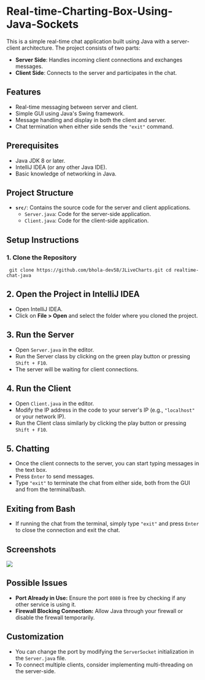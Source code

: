 # Real-time-Charting-Box-Using-Java-Sockets


This is a simple real-time chat application built using Java with a server-client architecture. The project consists of two parts:

- **Server Side**: Handles incoming client connections and exchanges messages.
- **Client Side**: Connects to the server and participates in the chat.

## Features
- Real-time messaging between server and client.
- Simple GUI using Java's Swing framework.
- Message handling and display in both the client and server.
- Chat termination when either side sends the `"exit"` command.

## Prerequisites
- Java JDK 8 or later.
- IntelliJ IDEA (or any other Java IDE).
- Basic knowledge of networking in Java.

## Project Structure
- **`src/`**: Contains the source code for the server and client applications.
  - `Server.java`: Code for the server-side application.
  - `Client.java`: Code for the client-side application.

## Setup Instructions

### 1. Clone the Repository
`
git clone https://github.com/bhola-dev58/JLiveCharts.git
cd realtime-chat-java`





 <h2>2. Open the Project in IntelliJ IDEA</h2>
    <ul>
        <li>Open IntelliJ IDEA.</li>
        <li>Click on <strong>File &gt; Open</strong> and select the folder where you cloned the project.</li>
    </ul>

   <h2>3. Run the Server</h2>
    <ul>
        <li>Open <code>Server.java</code> in the editor.</li>
        <li>Run the Server class by clicking on the green play button or pressing <code>Shift + F10</code>.</li>
        <li>The server will be waiting for client connections.</li>
    </ul>

   <h2>4. Run the Client</h2>
    <ul>
        <li>Open <code>Client.java</code> in the editor.</li>
        <li>Modify the IP address in the code to your server's IP (e.g., <code>"localhost"</code> or your network IP).</li>
        <li>Run the Client class similarly by clicking the play button or pressing <code>Shift + F10</code>.</li>
    </ul>

  <h2>5. Chatting</h2>
    <ul>
        <li>Once the client connects to the server, you can start typing messages in the text box.</li>
        <li>Press <code>Enter</code> to send messages.</li>
        <li>Type <code>"exit"</code> to terminate the chat from either side, both from the GUI and from the terminal/bash.</li>
    </ul>

   <h2>Exiting from Bash</h2>
    <ul>
        <li>If running the chat from the terminal, simply type <code>"exit"</code> and press <code>Enter</code> to close the connection and exit the chat.</li>
    </ul>

   <h2>Screenshots</h2>
   <img align="" src="https://github.com/bhola-dev58/Real-time-Charting-Box-Using-Java-Sockets/blob/main/src/pn.jpg">
 

  <h2>Possible Issues</h2>
    <ul>
        <li><strong>Port Already in Use:</strong> Ensure the port <code>8080</code> is free by checking if any other service is using it.</li>
        <li><strong>Firewall Blocking Connection:</strong> Allow Java through your firewall or disable the firewall temporarily.</li>
    </ul>

   <h2>Customization</h2>
    <ul>
        <li>You can change the port by modifying the <code>ServerSocket</code> initialization in the <code>Server.java</code> file.</li>
        <li>To connect multiple clients, consider implementing multi-threading on the server-side.</li>
    </ul>
